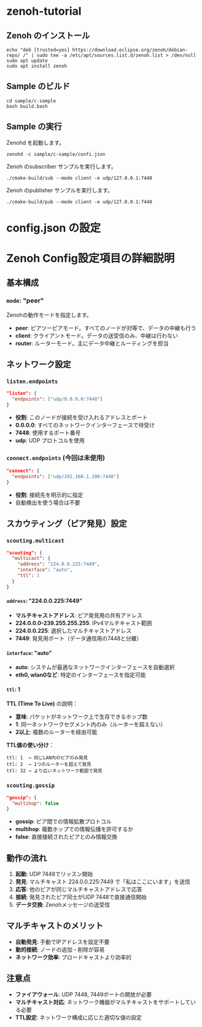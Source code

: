 # zenoh-tutorial

## Zenoh のインストール

```
echo "deb [trusted=yes] https://download.eclipse.org/zenoh/debian-repo/ /" | sudo tee -a /etc/apt/sources.list.d/zenoh.list > /dev/null
sudo apt update
sudo apt install zenoh
```

## Sample のビルド

```
cd sample/c-sample
bash build.bash
```

## Sample の実行

Zenohd を起動します。

```
zenohd -c sample/c-sample/confi.json
```

Zenoh のsubscriber サンプルを実行します。

```
./cmake-build/sub --mode client -e udp/127.0.0.1:7448
```

Zenoh のpublisher サンプルを実行します。

```
./cmake-build/pub --mode client -e udp/127.0.0.1:7448
```

# config.json の設定

# Zenoh Config設定項目の詳細説明

## 基本構成

### `mode`: "peer"
Zenohの動作モードを指定します。

- **peer**: ピアツーピアモード。すべてのノードが対等で、データの中継も行う
- **client**: クライアントモード。データの送受信のみ、中継は行わない
- **router**: ルーターモード。主にデータ中継とルーティングを担当

## ネットワーク設定

### `listen.endpoints`
```json
"listen": {
  "endpoints": ["udp/0.0.0.0:7448"]
}
```

- **役割**: このノードが接続を受け入れるアドレスとポート
- **0.0.0.0**: すべてのネットワークインターフェースで待受け
- **7448**: 使用するポート番号
- **udp**: UDP プロトコルを使用

### `connect.endpoints` (今回は未使用)
```json
"connect": {
  "endpoints": ["udp/192.168.1.100:7448"]
}
```

- **役割**: 接続先を明示的に指定
- 自動検出を使う場合は不要

## スカウティング（ピア発見）設定

### `scouting.multicast`
```json
"scouting": {
  "multicast": {
    "address": "224.0.0.225:7449",
    "interface": "auto",
    "ttl": 1
  }
}
```

#### `address`: "224.0.0.225:7449"
- **マルチキャストアドレス**: ピア発見用の共有アドレス
- **224.0.0.0-239.255.255.255**: IPv4マルチキャスト範囲
- **224.0.0.225**: 選択したマルチキャストアドレス
- **7449**: 発見用ポート（データ通信用の7448と分離）

#### `interface`: "auto"
- **auto**: システムが最適なネットワークインターフェースを自動選択
- **eth0, wlan0など**: 特定のインターフェースを指定可能

#### `ttl`: 1
**TTL (Time To Live)** の説明：

- **意味**: パケットがネットワーク上で生存できるホップ数
- **1**: 同一ネットワークセグメント内のみ（ルーターを超えない）
- **2以上**: 複数のルーターを経由可能

**TTL値の使い分け**：
```
ttl: 1  → 同じLAN内のピアのみ発見
ttl: 2  → 1つのルーターを超えて発見
ttl: 32 → より広いネットワーク範囲で発見
```

### `scouting.gossip`
```json
"gossip": {
  "multihop": false
}
```

- **gossip**: ピア間での情報拡散プロトコル
- **multihop**: 複数ホップでの情報伝播を許可するか
- **false**: 直接接続されたピアとのみ情報交換

## 動作の流れ

1. **起動**: UDP 7448でリッスン開始
2. **発見**: マルチキャスト 224.0.0.225:7449 で「私はここにいます」を送信
3. **応答**: 他のピアが同じマルチキャストアドレスで応答
4. **接続**: 発見されたピア同士がUDP 7448で直接通信開始
5. **データ交換**: Zenohメッセージの送受信

## マルチキャストのメリット

- **自動発見**: 手動でIPアドレスを設定不要
- **動的接続**: ノードの追加・削除が容易
- **ネットワーク効率**: ブロードキャストより効率的

## 注意点

- **ファイアウォール**: UDP 7448, 7449ポートの開放が必要
- **マルチキャスト対応**: ネットワーク機器がマルチキャストをサポートしている必要
- **TTL設定**: ネットワーク構成に応じた適切な値の設定
